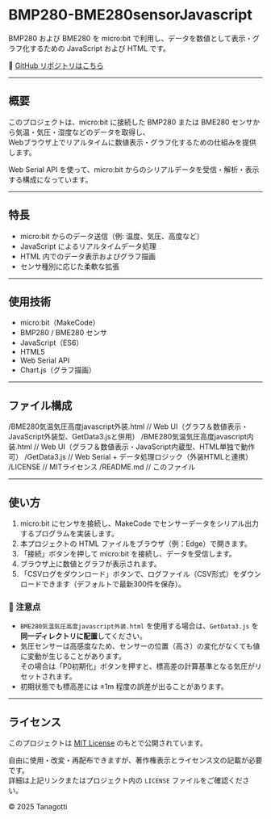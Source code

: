 # BMP280-BME280sensorJavascript

BMP280 および BME280 を micro:bit で利用し、データを数値として表示・グラフ化するための JavaScript および HTML です。

🔗 [GitHub リポジトリはこちら](https://github.com/Tanagogedora/BMP280-BME280sensorJavascript/)

---

## 概要

このプロジェクトは、micro:bit に接続した BMP280 または BME280 センサから気温・気圧・湿度などのデータを取得し、  
Webブラウザ上でリアルタイムに数値表示・グラフ化するための仕組みを提供します。

Web Serial API を使って、micro:bit からのシリアルデータを受信・解析・表示する構成になっています。

---

## 特長

- micro:bit からのデータ送信（例: 温度、気圧、高度など）
- JavaScript によるリアルタイムデータ処理
- HTML 内でのデータ表示およびグラフ描画
- センサ種別に応じた柔軟な拡張

---

## 使用技術

- micro:bit（MakeCode）
- BMP280 / BME280 センサ
- JavaScript（ES6）
- HTML5
- Web Serial API
- Chart.js（グラフ描画）

---

## ファイル構成

/BME280気温気圧高度javascript外装.html // Web UI（グラフ＆数値表示・JavaScript外装型、GetData3.jsと併用） /BME280気温気圧高度javascript内装.html // Web UI（グラフ＆数値表示・JavaScript内蔵型、HTML単独で動作可） /GetData3.js // Web Serial + データ処理ロジック（外装HTMLと連携）
/LICENSE // MITライセンス
/README.md // このファイル


---

## 使い方

1. micro:bit にセンサを接続し、MakeCode でセンサーデータをシリアル出力するプログラムを実装します。
2. 本プロジェクトの HTML ファイルをブラウザ（例：Edge）で開きます。
3. 「接続」ボタンを押して micro:bit を接続し、データを受信します。
4. ブラウザ上に数値とグラフが表示されます。
5. 「CSVログをダウンロード」ボタンで、ログファイル（CSV形式）をダウンロードできます（デフォルトで最新300件を保存）。

### 🔸 注意点

- `BME280気温気圧高度javascript外装.html` を使用する場合は、`GetData3.js` を**同一ディレクトリに配置**してください。
- 気圧センサーは高感度なため、センサーの位置（高さ）の変化がなくても値に変動が生じることがあります。  
  その場合は「P0初期化」ボタンを押すと、標高差の計算基準となる気圧がリセットされます。
- 初期状態でも標高差には ±1m 程度の誤差が出ることがあります。

---

## ライセンス

このプロジェクトは [MIT License](https://github.com/Tanagogedora/BMP280-BME280sensorJavascript/blob/main/LICENSE) のもとで公開されています。

自由に使用・改変・再配布できますが、著作権表示とライセンス文の記載が必要です。  
詳細は上記リンクまたはプロジェクト内の `LICENSE` ファイルをご確認ください。

© 2025 Tanagotti

